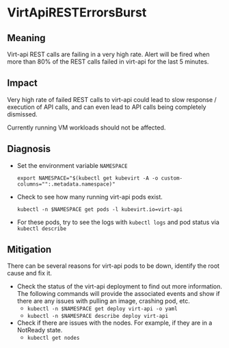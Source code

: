 # VirtApiRESTErrorsBurst

## Meaning

Virt-api REST calls are failing in a very high rate.
Alert will be fired when more than 80% of the REST calls failed in virt-api for the last 5 minutes.

## Impact

Very high rate of failed REST calls to virt-api could lead to slow response / execution of API calls,
and can even lead to API calls being completely dismissed.

Currently running VM workloads should not be affected.

## Diagnosis

- Set the environment variable `NAMESPACE`
  ```
  export NAMESPACE="$(kubectl get kubevirt -A -o custom-columns="":.metadata.namespace)"
  ```

- Check to see how many running virt-api pods exist.
  ```
  kubectl -n $NAMESPACE get pods -l kubevirt.io=virt-api
  ```

- For these pods, try to see the logs with `kubectl logs` and pod status via `kubectl describe`

## Mitigation
There can be several reasons for virt-api pods to be down, identify the root cause and fix it.

- Check the status of the virt-api deployment to find out more information. The following commands will provide the associated events and show if there are any issues with pulling an image, crashing pod, etc.
    - `kubectl -n $NAMESPACE get deploy virt-api -o yaml`
    - `kubectl -n $NAMESPACE describe deploy virt-api`
- Check if there are issues with the nodes. For example, if they are in a NotReady state.
    - `kubectl get nodes`
